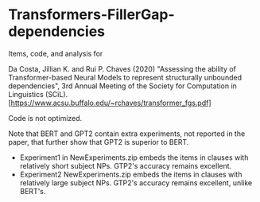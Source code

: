 # Transformers-FillerGap-dependencies

Items, code, and analysis for 

Da Costa, Jillian K. and Rui P. Chaves (2020) "Assessing the ability of Transformer-based Neural Models to represent structurally unbounded dependencies", 3rd Annual Meeting of the Society for Computation in Linguistics (SCiL).
[https://www.acsu.buffalo.edu/~rchaves/transformer_fgs.pdf]

Code is not optimized.

Note that BERT and GPT2 contain extra experiments, not reported in the paper, that further show that GPT2 is superior to BERT.
- Experiment1 in NewExperiments.zip embeds the items in clauses with relatively short subject NPs. GTP2's accuracy remains excellent.
- Experiment2 NewExperiments.zip embeds the items in clauses with relatively large subject NPs. GTP2's accuracy remains excellent, unlike BERT's.
